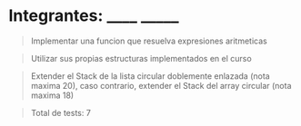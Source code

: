 # Integrantes: ____   _____

> Implementar una funcion que resuelva expresiones aritmeticas

> Utilizar sus propias estructuras implementados en el curso

> Extender el Stack de la lista circular doblemente enlazada (nota maxima 20), caso contrario, extender el Stack del array circular (nota maxima 18)

>Total de tests: 7
